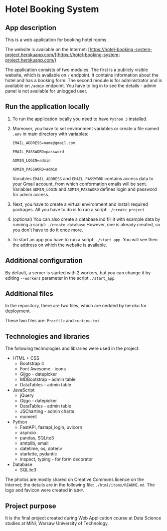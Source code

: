 # Hotel Booking System

## App description

This is a web application for booking hotel rooms. 

The website is available on the Internet: [https://hotel-booking-system-project.herokuapp.com/](https://hotel-booking-system-project.herokuapp.com/)

The application consists of two modules. The first is a publicly visible website, which is available on `/` endpoint. It contains information about the hotel and has a booking form. The second module is for administrator and is available on `/admin` endpoint. You have to log in to see the details - admin panel is not available for unlogged user.

## Run the application locally

1. To run the application locally you need to have `Python 3` installed.

2. Moreover, you have to set environment variables or create a file named `.env` in main directory with variables:

    `EMAIL_ADDRESS=name@gmail.com`

    `EMAIL_PASSWORD=password`

    `ADMIN_LOGIN=admin`

    `ADMIN_PASSWORD=admin`

    Variables `EMAIL_ADDRESS` and `EMAIL_PASSWORD` contains access data to your Gmail account, from which conformation emails will be sent. Variables `ADMIN_LOGIN` and `ADMIN_PASSWORD` defines login and password for admin access.

3. Next, you have to create a virtual environment and install required packages. All you have to do is to run a script: `./create_project`

4. (optional) You can also create a database ind fill it with example data by running a script:  `./create_database` However, one is already created, so you don't have to do it once more.

5. To start an app you have to run a script: `./start_app`. You will see then the address on which the website is available.

## Additional configuration

By default, a server is started with 2 workers, but you can change it by editing `--workers` parameter in the script `./start_app`.

## Additional files

In the repository, there are two files, which are nedded by heroku for deployment. 

These two files are: `Procfile` and `runtime.txt`.

## Technologies and libraries

The following technologies and libraries were used in the project:

* HTML + CSS
    * Bootstrap 4
    * Font Awesome - icons
    * Gijgo - datepicker
    * MDBootstrap - admin table
    * DataTables - admin table
* JavaScript
    * jQuery
    * Gijgo - datepicker
    * DataTables - admin table
    * JSCharting - admin charts
    * moment
* Python
    * FastAPI, fastapi_login, uvicorn
    * asyncio
    * pandas, SQLite3
    * smtplib, email
    * datetime, os, dotenv
    * starlette, pydantic
    * inspect, typing - for form decorator
* Database
    * SQLite3

The photos are mostly shared on Creative Commons licence on the Internet; the details are in the following file: `./html/items/README.md`. The logo and favicon were created in `GIMP`.


## Project purpose

It is the final project created during Web Application course at Data Science studies at MiNI, Warsaw University of Technology. 
